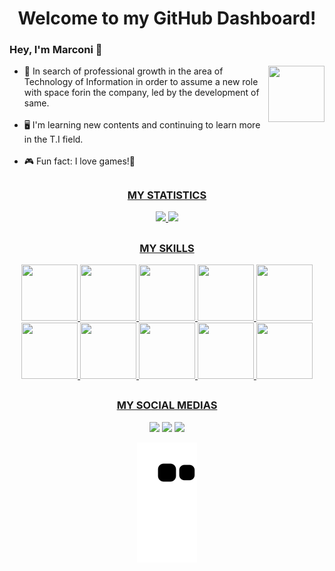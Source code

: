 <div align="center">
 
 <h1><b>Welcome to my GitHub Dashboard!</b></h1>
 
 </div>
 
 
 
 <div>
  
 <h3> Hey, I'm Marconi 👋 </h3>
 <img src="https://cdn-icons-png.flaticon.com/512/1622/1622054.png" align="right" height="90px" width="90px">


 <ul>
  <li> 💼 In search of professional growth in the area of Technology of Information in order to assume a new role with space forin the company, led by the development             of same.</li> <br>
  <li> 🖥 I'm learning new contents and continuing to learn more in the T.I field.</li> <br>
  <li> 🎮 Fun fact: I love games!💙</li> 
  
 </ul>
 </div>
  
  ##
 <div align="center">
 
  <a href="https://github.com/MarconiCop">
  <h3>MY STATISTICS</h3>
  <img height="160em" src="https://github-readme-stats.vercel.app/api?username=MarconiCop&show_icons=true&theme=gotham&include_all_commits=true&count_private=true"/>
  <img height="160em" src="https://github-readme-stats.vercel.app/api/top-langs/?username=MarconiCop&layout=compact&langs_count=7&theme=gotham"/>
</div>

##


<div align="center">
<h3>MY SKILLS</h3>
 <img src="https://img.icons8.com/color/344/javascript--v1.png" height="90px" width="90px">
 <img src="https://img.icons8.com/color/344/python--v1.png" height="90px" width="90px">
 <img src="https://img.icons8.com/color/344/c-programming.png" height="90px" width="90px">
 <img src="https://img.icons8.com/color/344/html-5--v1.png" height="90px" width="90px">
 <img src="https://img.icons8.com/color/344/css3.png" height="90px" width="90px">
 <img src="https://img.icons8.com/color/344/java-coffee-cup-logo--v1.png" height="90px" width="90px">
 <img src="https://img.icons8.com/color/344/git.png" height="90px" width="90px">
 <img src="https://img.icons8.com/color/344/github--v1.png" height="90px" width="90px">
 <img src="https://img.icons8.com/color/344/android-studio--v2.png" height="90px" width="90px">
 <img src="https://img.icons8.com/color/344/windows-11.png" height="90px" width="90px">
 
 </div>
 
 ##
 
 
 
<div align="center"> 
<h3>MY SOCIAL MEDIAS</h3>
 <a href="https://discord.gg/5mumdGWTeJ" target="_blank"><img src="https://img.shields.io/badge/Discord-7289DA?style=for-the-badge&logo=discord&logoColor=white" target="_blank"></a> 
  <a href="https://www.linkedin.com/in/marconi-copati-997863200/" target="_blank"><img src="https://img.shields.io/badge/-LinkedIn-%230077B5?style=for-the-badge&logo=linkedin&logoColor=white" target="_blank"></a> 
   <a href="https://www.instagram.com/marconicop/" target="_blank"><img src="https://img.shields.io/badge/Instagram-E4405F?style=for-the-badge&logo=instagram&logoColor=white-LinkedIn-%230077B5?style=for-the-badge&logo=linkedin&logoColor=white" target="_blank"></a> 
 
  ![Snake animation](https://github.com/rafaballerini/rafaballerini/blob/output/github-contribution-grid-snake.svg)
 
</div>
  
  

